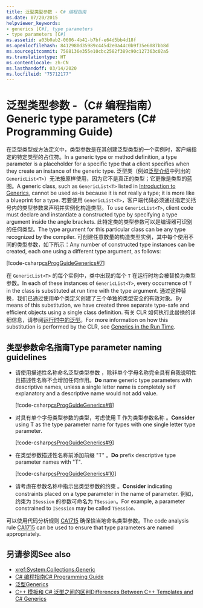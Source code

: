 ```yaml
---
title: 泛型类型参数 - C# 编程指南
ms.date: 07/20/2015
helpviewer_keywords:
- generics [C#], type parameters
- type parameters [C#]
ms.assetid: a03b0ab2-0606-4b41-b7bf-e64d5bb4d18f
ms.openlocfilehash: 8412980d35989c445d2e0a44c0b9f35e6087bb8d
ms.sourcegitcommit: 7588136e355e10cbc2582f389c90c127363c02a5
ms.translationtype: HT
ms.contentlocale: zh-CN
ms.lasthandoff: 03/14/2020
ms.locfileid: "75712177"
---
```

# <a name="generic-type-parameters-c-programming-guide"></a><span data-ttu-id="692bb-102">泛型类型参数 -（C# 编程指南）</span><span class="sxs-lookup"><span data-stu-id="692bb-102">Generic type parameters (C# Programming Guide)</span></span>

<span data-ttu-id="692bb-103">在泛型类型或方法定义中，类型参数是在其创建泛型类型的一个实例时，客户端指定的特定类型的占位符。</span><span class="sxs-lookup"><span data-stu-id="692bb-103">In a generic type or method definition, a type parameter is a placeholder for a specific type that a client specifies when they create an instance of the generic type.</span></span> <span data-ttu-id="692bb-104">泛型类（例如[泛型介绍](./index.md)中列出的 `GenericList<T>`）无法按原样使用，因为它不是真正的类型；它更像是类型的蓝图。</span><span class="sxs-lookup"><span data-stu-id="692bb-104">A generic class, such as `GenericList<T>` listed in [Introduction to Generics](./index.md), cannot be used as-is because it is not really a type; it is more like a blueprint for a type.</span></span> <span data-ttu-id="692bb-105">若要使用 `GenericList<T>`，客户端代码必须通过指定尖括号内的类型参数来声明并实例化构造类型。</span><span class="sxs-lookup"><span data-stu-id="692bb-105">To use `GenericList<T>`, client code must declare and instantiate a constructed type by specifying a type argument inside the angle brackets.</span></span> <span data-ttu-id="692bb-106">此特定类的类型参数可以是编译器可识别的任何类型。</span><span class="sxs-lookup"><span data-stu-id="692bb-106">The type argument for this particular class can be any type recognized by the compiler.</span></span> <span data-ttu-id="692bb-107">可创建任意数量的构造类型实例，其中每个使用不同的类型参数，如下所示：</span><span class="sxs-lookup"><span data-stu-id="692bb-107">Any number of constructed type instances can be created, each one using a different type argument, as follows:</span></span>  
  
[!code-csharp[csProgGuideGenerics#7](~/samples/snippets/csharp/VS_Snippets_VBCSharp/csProgGuideGenerics/CS/Generics.cs#7)]  
  
<span data-ttu-id="692bb-108">在 `GenericList<T>` 的每个实例中，类中出现的每个 `T` 在运行时均会被替换为类型参数。</span><span class="sxs-lookup"><span data-stu-id="692bb-108">In each of these instances of `GenericList<T>`, every occurrence of `T` in the class is substituted at run time with the type argument.</span></span> <span data-ttu-id="692bb-109">通过这种替换，我们已通过使用单个类定义创建了三个单独的类型安全的有效对象。</span><span class="sxs-lookup"><span data-stu-id="692bb-109">By means of this substitution, we have created three separate type-safe and efficient objects using a single class definition.</span></span> <span data-ttu-id="692bb-110">有关 CLR 如何执行此替换的详细信息，请参阅[运行时中的泛型](./generics-in-the-run-time.md)。</span><span class="sxs-lookup"><span data-stu-id="692bb-110">For more information on how this substitution is performed by the CLR, see [Generics in the Run Time](./generics-in-the-run-time.md).</span></span>  
  
## <a name="type-parameter-naming-guidelines"></a><span data-ttu-id="692bb-111">类型参数命名指南</span><span class="sxs-lookup"><span data-stu-id="692bb-111">Type parameter naming guidelines</span></span>  
  
- <span data-ttu-id="692bb-112">请使用描述性名称命名泛型类型参数  ，除非单个字母名称完全具有自我说明性且描述性名称不会增加任何作用。</span><span class="sxs-lookup"><span data-stu-id="692bb-112">**Do** name generic type parameters with descriptive names, unless a single letter name is completely self explanatory and a descriptive name would not add value.</span></span>  
  
   [!code-csharp[csProgGuideGenerics#8](~/samples/snippets/csharp/VS_Snippets_VBCSharp/csProgGuideGenerics/CS/Generics.cs#8)]  
  
- <span data-ttu-id="692bb-113">对具有单个字母类型参数的类型，考虑使用 T 作为类型参数名称  。</span><span class="sxs-lookup"><span data-stu-id="692bb-113">**Consider** using T as the type parameter name for types with one single letter type parameter.</span></span>  
  
   [!code-csharp[csProgGuideGenerics#9](~/samples/snippets/csharp/VS_Snippets_VBCSharp/csProgGuideGenerics/CS/Generics.cs#9)]  
  
- <span data-ttu-id="692bb-114">在类型参数描述性名称前添加前缀 "T"  。</span><span class="sxs-lookup"><span data-stu-id="692bb-114">**Do** prefix descriptive type parameter names with "T".</span></span>  
  
   [!code-csharp[csProgGuideGenerics#10](~/samples/snippets/csharp/VS_Snippets_VBCSharp/csProgGuideGenerics/CS/Generics.cs#10)]  
  
- <span data-ttu-id="692bb-115">请考虑在参数名称中指示出类型参数的约束  。</span><span class="sxs-lookup"><span data-stu-id="692bb-115">**Consider** indicating constraints placed on a type parameter in the name of parameter.</span></span> <span data-ttu-id="692bb-116">例如，约束为 `ISession` 的参数可命名为 `TSession`。</span><span class="sxs-lookup"><span data-stu-id="692bb-116">For example, a parameter constrained to `ISession` may be called `TSession`.</span></span>

<span data-ttu-id="692bb-117">可以使用代码分析规则 [CA1715](/visualstudio/code-quality/ca1715) 确保恰当地命名类型参数。</span><span class="sxs-lookup"><span data-stu-id="692bb-117">The code analysis rule [CA1715](/visualstudio/code-quality/ca1715) can be used to ensure that type parameters are named appropriately.</span></span>
  
## <a name="see-also"></a><span data-ttu-id="692bb-118">另请参阅</span><span class="sxs-lookup"><span data-stu-id="692bb-118">See also</span></span>

- <xref:System.Collections.Generic>
- [<span data-ttu-id="692bb-119">C# 编程指南</span><span class="sxs-lookup"><span data-stu-id="692bb-119">C# Programming Guide</span></span>](../index.md)
- [<span data-ttu-id="692bb-120">泛型</span><span class="sxs-lookup"><span data-stu-id="692bb-120">Generics</span></span>](./index.md)
- [<span data-ttu-id="692bb-121">C++ 模板和 C# 泛型之间的区别</span><span class="sxs-lookup"><span data-stu-id="692bb-121">Differences Between C++ Templates and C# Generics</span></span>](./differences-between-cpp-templates-and-csharp-generics.md)
